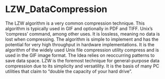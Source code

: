 # LZW_DataCompression
The LZW algorithm is a very common compression technique. 
This algorithm is typically used in GIF and optionally in PDF and TIFF. Unix’s ‘compress’ command, among other uses. It is lossless, meaning no data is lost when compressing. The algorithm is simple to implement and has the potential for very high throughput in hardware implementations. It is the algorithm of the widely used Unix file compression utility compress and is used in the GIF image format. The Idea relies on reoccurring patterns to save data space. LZW is the foremost technique for general-purpose data compression due to its simplicity and versatility. It is the basis of many PC utilities that claim to “double the capacity of your hard drive”. 